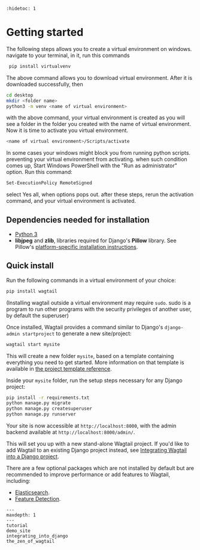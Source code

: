 ```{eval-rst}
:hidetoc: 1
```

# Getting started

The following steps allows you to create a virtual environment on windows. navigate to your terminal, in it, run this commands
```sh
 pip install virtualvenv
```
The above command allows you to download virtual environment. After it is downloaded successfully, then 

```sh
cd desktop
mkdir <folder name>
python3 -m venv <name of virtual environment>
```
with the above command, your virtual environment is created as you will see a folder in the folder you created with the name of virtual environment. Now it is time to activate you virtual environment. 

```sh
<name of virtual environment>/Scripts/activate
```
In some cases your windows might block you from running python scripts. preventing your virtual environment from activating. when such condition comes up, Start Windows PowerShell with the "Run as administrator" option.
Run this command:

```sh
Set-ExecutionPolicy RemoteSigned
```
select Yes all, when options pops out. after these steps, rerun the activation command, and your virtual environment is activated. 

## Dependencies needed for installation

-   [Python 3](https://www.python.org/downloads/)
-   **libjpeg** and **zlib**, libraries required for Django\'s **Pillow** library.
    See Pillow\'s [platform-specific installation instructions](https://pillow.readthedocs.io/en/stable/installation.html#external-libraries).

## Quick install

Run the following commands in a virtual environment of your choice:

```sh
pip install wagtail
```

(Installing wagtail outside a virtual environment may require `sudo`. sudo is a program to run other programs with the security privileges of another user, by default the superuser)

Once installed, Wagtail provides a command similar to Django\'s `django-admin startproject` to generate a new site/project:

```sh
wagtail start mysite
```

This will create a new folder `mysite`, based on a template containing everything you need to get started.
More information on that template is available in
[the project template reference](/reference/project_template).

Inside your `mysite` folder, run the setup steps necessary for any Django project:

```sh
pip install -r requirements.txt
python manage.py migrate
python manage.py createsuperuser
python manage.py runserver
```

Your site is now accessible at `http://localhost:8000`, with the admin backend available at `http://localhost:8000/admin/`.

This will set you up with a new stand-alone Wagtail project.
If you\'d like to add Wagtail to an existing Django project instead, see [Integrating Wagtail into a Django project](/getting_started/integrating_into_django).

There are a few optional packages which are not installed by default but are recommended to improve performance or add features to Wagtail, including:

-   [Elasticsearch](/advanced_topics/performance).
-   [Feature Detection](image_feature_detection).

```{toctree}
---
maxdepth: 1
---
tutorial
demo_site
integrating_into_django
the_zen_of_wagtail
```
